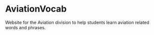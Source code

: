 AviationVocab
=============

Website for the Aviation division to help students learn aviation related words and phrases.
